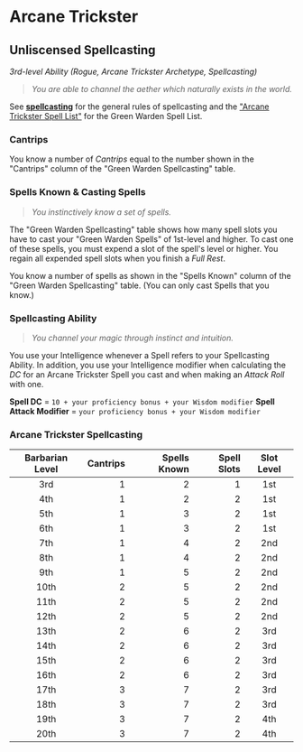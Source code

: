 # Arcane Trickster

## Unliscensed Spellcasting
*3rd-level Ability (Rogue, Arcane Trickster Archetype, Spellcasting)*

> *You are able to channel the aether which naturally exists in the world.*

See [**spellcasting**][SP] for the general rules of spellcasting and the ["Arcane Trickster Spell List"][ATSL] for the Green Warden Spell List.

### Cantrips

You know a number of *Cantrips* equal to the number shown in the "Cantrips" column of the "Green Warden Spellcasting" table.

### Spells Known & Casting Spells

> *You instinctively know a set of spells.*

The "Green Warden Spellcasting" table shows how many spell slots you have to cast your "Green Warden Spells" of 1st-level and higher. To cast one of these spells, you must expend a slot of the spell's level or higher. You regain all expended spell slots when you finish a *Full Rest*.

You know a number of spells as shown in the "Spells Known" column of the "Green Warden Spellcasting" table. (You can only cast Spells that you know.)

### Spellcasting Ability

> *You channel your magic through instinct and intuition.*

You use your Intelligence whenever a Spell refers to your Spellcasting Ability. In addition, you use your Intelligence modifier when calculating the *DC* for an Arcane Trickster Spell you cast and when making an *Attack Roll* with one.

**Spell DC** = `10 + your proficiency bonus + your Wisdom modifier`
**Spell Attack Modifier** = `your proficiency bonus + your Wisdom modifier`

### Arcane Trickster Spellcasting

| Barbarian Level | Cantrips | Spells Known | Spell Slots | Slot Level |
|:---------------:|---------:|-------------:|------------:|:----------:|
|       3rd       |        1 |            2 |           1 |    1st     |
|       4th       |        1 |            2 |           2 |    1st     |
|       5th       |        1 |            3 |           2 |    1st     |
|       6th       |        1 |            3 |           2 |    1st     |
|       7th       |        1 |            4 |           2 |    2nd     |
|       8th       |        1 |            4 |           2 |    2nd     |
|       9th       |        1 |            5 |           2 |    2nd     |
|      10th       |        2 |            5 |           2 |    2nd     |
|      11th       |        2 |            5 |           2 |    2nd     |
|      12th       |        2 |            5 |           2 |    2nd     |
|      13th       |        2 |            6 |           2 |    3rd     |
|      14th       |        2 |            6 |           2 |    3rd     |
|      15th       |        2 |            6 |           2 |    3rd     |
|      16th       |        2 |            6 |           2 |    3rd     |
|      17th       |        3 |            7 |           2 |    3rd     |
|      18th       |        3 |            7 |           2 |    3rd     |
|      19th       |        3 |            7 |           2 |    4th     |
|      20th       |        3 |            7 |           2 |    4th     |

[SP]: ../../../Rules/Spellcasting/Spellcasting.md
[ATSL]: ./Auxilary%20Documents/Arcane%20Trickster%20Spell%20List.md
